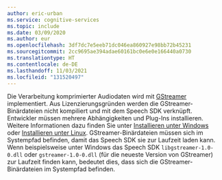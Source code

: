```yaml
---
author: eric-urban
ms.service: cognitive-services
ms.topic: include
ms.date: 03/09/2020
ms.author: eur
ms.openlocfilehash: 3df7dc7e5eeb71dc046ea860927e98bb72b45231
ms.sourcegitcommit: 2cc9695ae394adae60161bc0e6e0e166440a0730
ms.translationtype: HT
ms.contentlocale: de-DE
ms.lasthandoff: 11/03/2021
ms.locfileid: "131520497"
---
```

Die Verarbeitung komprimierter Audiodaten wird mit [GStreamer](https://gstreamer.freedesktop.org) implementiert. Aus Lizenzierungsgründen werden die GStreamer-Binärdateien nicht kompiliert und mit dem Speech SDK verknüpft. Entwickler müssen mehrere Abhängigkeiten und Plug-Ins installieren. Weitere Informationen dazu finden Sie unter [Installieren unter Windows](https://gstreamer.freedesktop.org/documentation/installing/on-windows.html?gi-language=c) oder [Installieren unter Linux](https://gstreamer.freedesktop.org/documentation/installing/on-linux.html?gi-language=c). GStreamer-Binärdateien müssen sich im Systempfad befinden, damit das Speech SDK sie zur Laufzeit laden kann. Wenn beispielsweise unter Windows das Speech SDK `libgstreamer-1.0-0.dll` oder `gstreamer-1.0-0.dll` (für die neueste Version von GStreamer) zur Laufzeit finden kann, bedeutet dies, dass sich die GStreamer-Binärdateien im Systempfad befinden.

